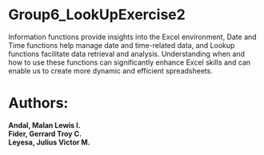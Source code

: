 # Group6_LookUpExercise2
Information functions provide insights into the Excel environment, Date and Time functions help manage date and time-related data, and Lookup functions facilitate data retrieval and analysis. Understanding when and how to use these functions can significantly enhance Excel skills and can enable us to create more dynamic and efficient spreadsheets.

# Authors: 
**Andal, Malan Lewis I.** \
**Fider, Gerrard Troy C.** \
**Leyesa, Julius Victor M.**
